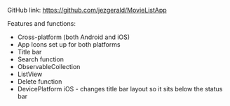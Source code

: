 GitHub link: https://github.com/jezgerald/MovieListApp

Features and functions:
- Cross-platform (both Android and iOS)
- App Icons set up for both platforms
- Title bar
- Search function
- ObservableCollection
- ListView
- Delete function
- DevicePlatform iOS - changes title bar layout so it sits below the status bar
